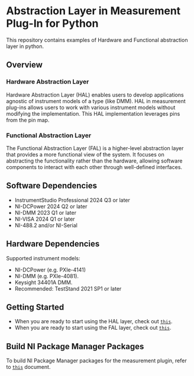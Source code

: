 # Abstraction Layer in Measurement Plug-In for Python

This repository contains examples of Hardware and Functional abstraction layer in python.

## Overview

### Hardware Abstraction Layer

Hardware Abstraction Layer (HAL) enables users to develop applications agnostic of instrument models
of a type (like DMM). HAL in measurement plug-ins allows users to work with various instrument
models without modifying the implementation. This HAL implementation leverages pins from the pin map.

### Functional Abstraction Layer

The Functional Abstraction Layer (FAL) is a higher-level abstraction layer that provides a more
functional view of the system. It focuses on abstracting the functionality rather than the
hardware, allowing software components to interact with each other through well-defined interfaces.

## Software Dependencies

- InstrumentStudio Professional 2024 Q3 or later
- NI-DCPower 2024 Q2 or later
- NI-DMM 2023 Q1 or later
- NI-VISA 2024 Q1 or later
- NI-488.2 and/or NI-Serial

## Hardware Dependencies

Supported instrument models:

- NI-DCPower (e.g. PXIe-4141)
- NI-DMM (e.g. PXIe-4081).
- Keysight 34401A DMM.
- Recommended: TestStand 2021 SP1 or later

## Getting Started

- When you are ready to start using the HAL layer, check out
  [`this`](./docs/Hal_in_measurement_plugin.md).
- When you are ready to start using the FAL layer, check out
  [`this`](./docs/Fal_in_measurement_plugin.md).

## Build NI Package Manager Packages

To build NI Package Manager packages for the measurement plugin, refer to
[`this`](./docs/build_and_publish.md) document.
